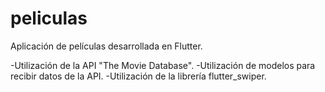 # peliculas

Aplicación de películas desarrollada en Flutter.

-Utilización de la API "The Movie Database".
-Utilización de modelos para recibir datos de la API.
-Utilización de la librería flutter_swiper.

